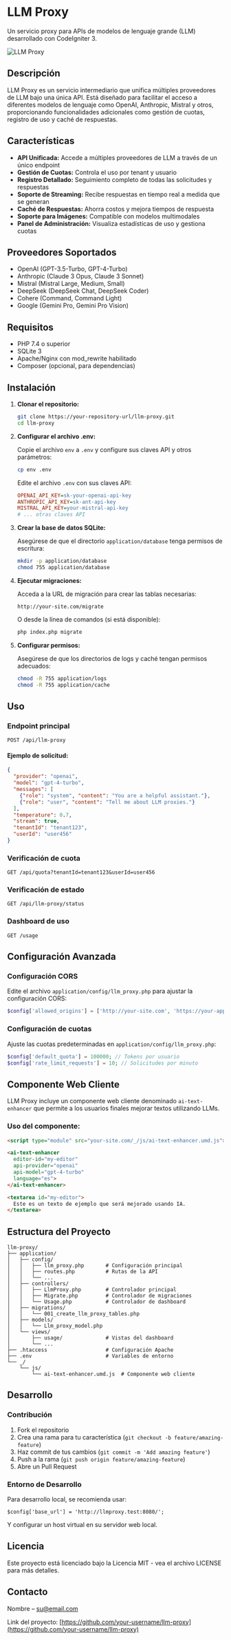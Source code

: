 # LLM Proxy

Un servicio proxy para APIs de modelos de lenguaje grande (LLM) desarrollado con CodeIgniter 3.

![LLM Proxy](https://via.placeholder.com/800x400?text=LLM+Proxy)

## Descripción

LLM Proxy es un servicio intermediario que unifica múltiples proveedores de LLM bajo una única API. Está diseñado para facilitar el acceso a diferentes modelos de lenguaje como OpenAI, Anthropic, Mistral y otros, proporcionando funcionalidades adicionales como gestión de cuotas, registro de uso y caché de respuestas.

## Características

- **API Unificada:** Accede a múltiples proveedores de LLM a través de un único endpoint
- **Gestión de Cuotas:** Controla el uso por tenant y usuario
- **Registro Detallado:** Seguimiento completo de todas las solicitudes y respuestas
- **Soporte de Streaming:** Recibe respuestas en tiempo real a medida que se generan
- **Caché de Respuestas:** Ahorra costos y mejora tiempos de respuesta
- **Soporte para Imágenes:** Compatible con modelos multimodales
- **Panel de Administración:** Visualiza estadísticas de uso y gestiona cuotas

## Proveedores Soportados

- OpenAI (GPT-3.5-Turbo, GPT-4-Turbo)
- Anthropic (Claude 3 Opus, Claude 3 Sonnet)
- Mistral (Mistral Large, Medium, Small)
- DeepSeek (DeepSeek Chat, DeepSeek Coder)
- Cohere (Command, Command Light)
- Google (Gemini Pro, Gemini Pro Vision)

## Requisitos

- PHP 7.4 o superior
- SQLite 3
- Apache/Nginx con mod_rewrite habilitado
- Composer (opcional, para dependencias)

## Instalación

1. **Clonar el repositorio:**

   ```bash
   git clone https://your-repository-url/llm-proxy.git
   cd llm-proxy
   ```

2. **Configurar el archivo .env:**

   Copie el archivo `env` a `.env` y configure sus claves API y otros parámetros:

   ```bash
   cp env .env
   ```

   Edite el archivo `.env` con sus claves API:

   ```ini
   OPENAI_API_KEY=sk-your-openai-api-key
   ANTHROPIC_API_KEY=sk-ant-api-key
   MISTRAL_API_KEY=your-mistral-api-key
   # ... otras claves API
   ```

3. **Crear la base de datos SQLite:**

   Asegúrese de que el directorio `application/database` tenga permisos de escritura:

   ```bash
   mkdir -p application/database
   chmod 755 application/database
   ```

4. **Ejecutar migraciones:**

   Acceda a la URL de migración para crear las tablas necesarias:

   ```
   http://your-site.com/migrate
   ```

   O desde la línea de comandos (si está disponible):

   ```bash
   php index.php migrate
   ```

5. **Configurar permisos:**

   Asegúrese de que los directorios de logs y caché tengan permisos adecuados:

   ```bash
   chmod -R 755 application/logs
   chmod -R 755 application/cache
   ```

## Uso

### Endpoint principal

```
POST /api/llm-proxy
```

#### Ejemplo de solicitud:

```json
{
  "provider": "openai",
  "model": "gpt-4-turbo",
  "messages": [
    {"role": "system", "content": "You are a helpful assistant."},
    {"role": "user", "content": "Tell me about LLM proxies."}
  ],
  "temperature": 0.7,
  "stream": true,
  "tenantId": "tenant123",
  "userId": "user456"
}
```

### Verificación de cuota

```
GET /api/quota?tenantId=tenant123&userId=user456
```

### Verificación de estado

```
GET /api/llm-proxy/status
```

### Dashboard de uso

```
GET /usage
```

## Configuración Avanzada

### Configuración CORS

Edite el archivo `application/config/llm_proxy.php` para ajustar la configuración CORS:

```php
$config['allowed_origins'] = ['http://your-site.com', 'https://your-app.com'];
```

### Configuración de cuotas

Ajuste las cuotas predeterminadas en `application/config/llm_proxy.php`:

```php
$config['default_quota'] = 100000; // Tokens por usuario
$config['rate_limit_requests'] = 10; // Solicitudes por minuto
```

## Componente Web Cliente

LLM Proxy incluye un componente web cliente denominado `ai-text-enhancer` que permite a los usuarios finales mejorar textos utilizando LLMs.

### Uso del componente:

```html
<script type="module" src="your-site.com/_/js/ai-text-enhancer.umd.js"></script>

<ai-text-enhancer
  editor-id="my-editor"
  api-provider="openai"
  api-model="gpt-4-turbo"
  language="es">
</ai-text-enhancer>

<textarea id="my-editor">
  Este es un texto de ejemplo que será mejorado usando IA.
</textarea>
```

## Estructura del Proyecto

```
llm-proxy/
├── application/
│   ├── config/
│   │   ├── llm_proxy.php       # Configuración principal
│   │   ├── routes.php          # Rutas de la API
│   │   └── ...
│   ├── controllers/
│   │   ├── LlmProxy.php        # Controlador principal
│   │   ├── Migrate.php         # Controlador de migraciones
│   │   └── Usage.php           # Controlador de dashboard
│   ├── migrations/
│   │   └── 001_create_llm_proxy_tables.php
│   ├── models/
│   │   └── Llm_proxy_model.php
│   └── views/
│       ├── usage/              # Vistas del dashboard
│       └── ...
├── .htaccess                   # Configuración Apache
├── .env                        # Variables de entorno
└── _/
    └── js/
        └── ai-text-enhancer.umd.js  # Componente web cliente
```

## Desarrollo

### Contribución

1. Fork el repositorio
2. Crea una rama para tu característica (`git checkout -b feature/amazing-feature`)
3. Haz commit de tus cambios (`git commit -m 'Add amazing feature'`)
4. Push a la rama (`git push origin feature/amazing-feature`)
5. Abre un Pull Request

### Entorno de Desarrollo

Para desarrollo local, se recomienda usar:

```
$config['base_url'] = 'http://llmproxy.test:8080/';
```

Y configurar un host virtual en su servidor web local.

## Licencia

Este proyecto está licenciado bajo la Licencia MIT - vea el archivo LICENSE para más detalles.

## Contacto

Nombre – su@email.com

Link del proyecto: [https://github.com/your-username/llm-proxy](https://github.com/your-username/llm-proxy)
